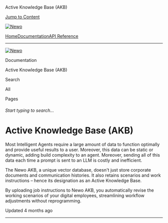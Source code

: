 Active Knowledge Base (AKB)

[Jump to Content](#content)

[![Newo](https://files.readme.io/895bdeef8322f081f6d0f4507a17e414930dfddfddf1de452f458dc00698ca84-small-svgviewer-png-output_9.png)](/)

[Home](/)[Documentation](/docs)[API Reference](/reference)

* * *

[![Newo](https://files.readme.io/895bdeef8322f081f6d0f4507a17e414930dfddfddf1de452f458dc00698ca84-small-svgviewer-png-output_9.png)](/)

Documentation

Active Knowledge Base (AKB)

Search

All

Pages

###### Start typing to search…

# Active Knowledge Base (AKB)

Most Intelligent Agents require a large amount of data to function optimally and provide useful results to a user. Moreover, this data can be static or dynamic, adding build complexity to an agent. Moreover, sending all of this data each time a prompt is sent to an LLM is costly and inefficient.

The Newo AKB, a unique vector database, doesn't just store corporate documents and communication histories. It also retains scenarios and work instructions – hence its designation as an Active Knowledge Base.

By uploading job instructions to Newo AKB, you automatically revise the working scenarios of your digital employees, streamlining workflow adjustments without reprogramming.

Updated 4 months ago

* * *
